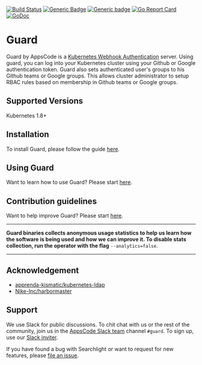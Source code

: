 [![Build Status](https://travis-ci.org/appscode/guard.svg?branch=master)](https://travis-ci.org/appscode/guard)
[![Generic Badge](http://159.65.228.198:8080/api/v1/teams/main/pipelines/guard/jobs/test-guard/badge)](http://159.65.228.198:8080/teams/main/pipelines/guard)
[![Generic badge](https://img.shields.io/badge/<SUBJECT>-<STATUS>-<COLOR>.svg)](https://google.com)
[![Go Report Card](https://goreportcard.com/badge/appscode/guard "Go Report Card")](https://goreportcard.com/report/appscode/guard)
[![GoDoc](https://godoc.org/github.com/appscode/guard?status.svg "GoDoc")](https://godoc.org/github.com/appscode/guard)

# Guard
 Guard by AppsCode is a [Kubernetes Webhook Authentication](https://kubernetes.io/docs/admin/authentication/#webhook-token-authentication) server. Using guard, you can log into your Kubernetes cluster using your Github or Google authentication token. Guard also sets authenticated user's groups to his Github teams or Google groups. This allows cluster administrator to setup RBAC rules based on membership in Github teams or Google groups.

## Supported Versions
Kubernetes 1.8+

## Installation
To install Guard, please follow the guide [here](https://appscode.com/products/guard/0.1.0-rc.5/setup/install/).

## Using Guard
Want to learn how to use Guard? Please start [here](https://appscode.com/products/guard/0.1.0-rc.5/).

## Contribution guidelines
Want to help improve Guard? Please start [here](https://appscode.com/products/guard/0.1.0-rc.5/welcome/contributing/).

---

**Guard binaries collects anonymous usage statistics to help us learn how the software is being used and how we can improve it. To disable stats collection, run the operator with the flag** `--analytics=false`.

---

## Acknowledgement

- [apprenda-kismatic/kubernetes-ldap](https://github.com/apprenda-kismatic/kubernetes-ldap)
- [Nike-Inc/harbormaster](https://github.com/Nike-Inc/harbormaster)

## Support
We use Slack for public discussions. To chit chat with us or the rest of the community, join us in the [AppsCode Slack team](https://appscode.slack.com/messages/C8M8HANQ0/details/) channel `#guard`. To sign up, use our [Slack inviter](https://slack.appscode.com/).

If you have found a bug with Searchlight or want to request for new features, please [file an issue](https://github.com/appscode/guard/issues/new).
